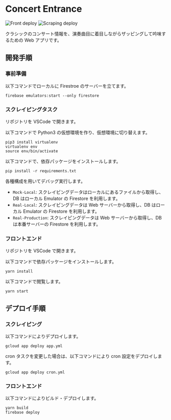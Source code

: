 # Concert Entrance

![Front deploy](https://github.com/shotaIDE/ConcertEntrance/workflows/Front%20deploy/badge.svg)
![Scraping deploy](https://github.com/shotaIDE/ConcertEntrance/workflows/Scraping%20deploy/badge.svg)

クラシックのコンサート情報を、演奏曲目に着目しながらザッピングして吟味するための Web アプリです。

## 開発手順

### 事前準備

以下コマンドでローカルに Firestroe のサーバーを立てます。

```shell
firebase emulators:start --only firestore
```

### スクレイピングタスク

リポジトリを VSCode で開きます。

以下コマンドで Python3 の仮想環境を作り、仮想環境に切り替えます。

```shell
pip3 install virtualenv
virtualenv env
source env/bin/activate
```

以下コマンドで、依存パッケージをインストールします。

```shell
pip install -r requirements.txt
```

各種構成を用いてデバッグ実行します。

- `Mock-Local`: スクレイピングデータはローカルにあるファイルから取得し、DB はローカル Emulator の Firestore を利用します。
- `Real-Local`: スクレイピングデータは Web サーバーから取得し、DB はローカル Emulator の Firestore を利用します。
- `Real-Production`: スクレイピングデータは Web サーバーから取得し、DB は本番サーバーの Firestore を利用します。

### フロントエンド

リポジトリを VSCode で開きます。

以下コマンドで依存パッケージをインストールします。

```shell
yarn install
```

以下コマンドで閲覧します。

```shell
yarn start
```

## デプロイ手順

### スクレイピング

以下コマンドによりデプロイします。

```shell
gcloud app deploy app.yml
```

cron タスクを変更した場合は、以下コマンドにより cron 設定をデプロイします。

```shell
gcloud app deploy cron.yml
```

### フロントエンド

以下コマンドによりビルド・デプロイします。

```shell
yarn build
firebase deploy
```
